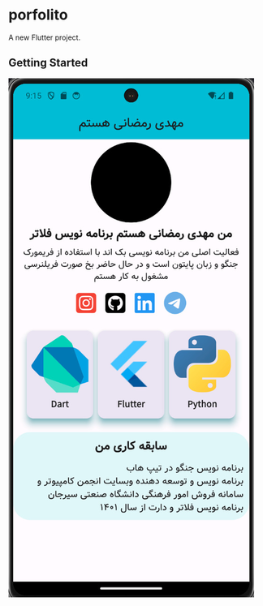 # porfolito

A new Flutter project.

## Getting Started

<img src="assets/bandicam 2024-01-28 21-15-43-437.jpg">
